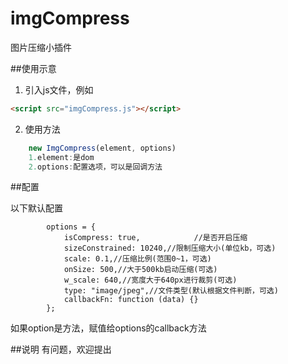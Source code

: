 # imgCompress
图片压缩小插件

##使用示意

1. 引入js文件，例如

``` html
<script src="imgCompress.js"></script>
```

2. 使用方法
``` javascript
	new ImgCompress(element, options)
	1.element:是dom
	2.options:配置选项，可以是回调方法
```

##配置

以下默认配置
``` options
        options = {
            isCompress: true,            //是否开启压缩
            sizeConstrained: 10240,//限制压缩大小(单位kb，可选)
            scale: 0.1,//压缩比例(范围0~1，可选)
            onSize: 500,//大于500kb启动压缩(可选)
            w_scale: 640,//宽度大于640px进行裁剪(可选)
            type: "image/jpeg",//文件类型(默认根据文件判断，可选)
            callbackFn: function (data) {}
        };
```
如果option是方法，赋值给options的callback方法

##说明
有问题，欢迎提出
